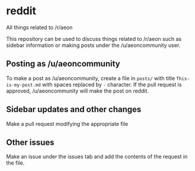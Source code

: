 # reddit

All things related to /r/aeon

This repository can be used to discuss things related to /r/aeon such as sidebar information or making posts under the /u/aeoncommunity user. 

## Posting as /u/aeoncommunity

To make a post as /u/aeoncommunity, create a file in `posts/` with title `This-is-my-post.md` with spaces replaced by `-` character.
If the pull request is approved, /u/aeoncommunity will make the post on reddit. 

## Sidebar updates and other changes

Make a pull request modifying the appropriate file

## Other issues

Make an issue under the issues tab and add the contents of the request in the file. 
